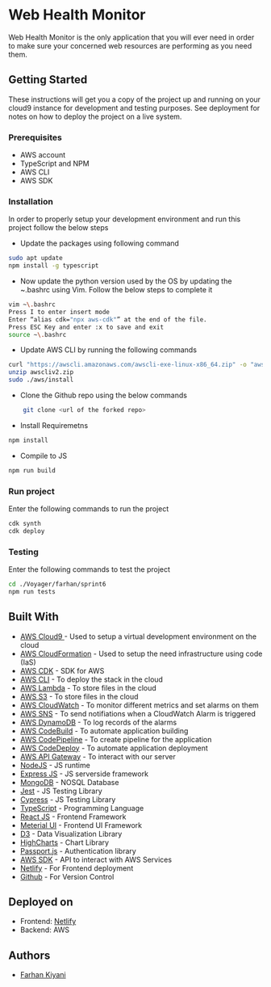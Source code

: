 # Web Health Monitor

Web Health Monitor is the only application that you will ever need in order to make sure your concerned web resources are performing as you need them.

## Getting Started

These instructions will get you a copy of the project up and running on your cloud9 instance for development and testing
purposes. See deployment for notes on how to deploy the project on a live system.

### Prerequisites

* AWS account
* TypeScript and NPM
* AWS CLI
* AWS SDK

### Installation

In order to properly setup your development environment and run this project follow the below steps

* Update the packages using following command
```bash
sudo apt update
npm install -g typescript
```
* Now update the python version used by the OS by updating the ~\.bashrc using Vim. Follow the below steps to complete it
```bash
vim ~\.bashrc
Press I to enter insert mode
Enter “alias cdk="npx aws-cdk"” at the end of the file.
Press ESC Key and enter :x to save and exit
source ~\.bashrc
```
* Update AWS CLI by running the following commands
```bash
curl "https://awscli.amazonaws.com/awscli-exe-linux-x86_64.zip" -o "awscliv2.zip"
unzip awscliv2.zip
sudo ./aws/install
```
* Clone the Github repo using the below commands
```bash
	git clone <url of the forked repo>
```
* Install Requiremetns
```bash
npm install
```
* Compile to JS
```bash
npm run build
```

### Run project

Enter the following commands to run the project

```bash
cdk synth
cdk deploy
```

### Testing

Enter the following commands to test the project

```bash
cd ./Voyager/farhan/sprint6
npm run tests
```

## Built With

* [AWS Cloud9 ](https://aws.amazon.com/cloud9/) - Used to setup a virtual development environment on the cloud
* [AWS CloudFormation](https://aws.amazon.com/cloudformation/) - Used to setup the need infrastructure using code (IaS)
* [AWS CDK](https://docs.aws.amazon.com/cdk/v2/guide/home.html) - SDK for AWS
* [AWS CLI](https://aws.amazon.com/cli/) - To deploy the stack in the cloud
* [AWS Lambda](https://aws.amazon.com/lambda/) - To store files in the cloud
* [AWS S3](https://aws.amazon.com/s3/) - To store files in the cloud
* [AWS CloudWatch](https://aws.amazon.com/cloudwatch/) - To monitor different metrics and set alarms on them
* [AWS SNS](https://aws.amazon.com/sns/) - To send notifiations when a CloudWatch Alarm is triggered
* [AWS DynamoDB](https://aws.amazon.com/dynamodb/) - To log records of the alarms
* [AWS CodeBuild](https://aws.amazon.com/codebuild/) - To automate application building
* [AWS CodePipeline](https://aws.amazon.com/codepipeline/) - To create pipeline for the application
* [AWS CodeDeploy](https://aws.amazon.com/codedeploy/) - To automate application deployment
* [AWS API Gateway](https://aws.amazon.com/api-gateway/) - To interact with our server
* [NodeJS](https://nodejs.org/en/) - JS runtime
* [Express JS](https://expressjs.com/) - JS serverside framework
* [MongoDB](https://www.mongodb.com/) - NOSQL Database
* [Jest](https://jestjs.io/) - JS Testing Library
* [Cypress](https://www.cypress.io/) - JS Testing Library
* [TypeScript](https://www.typescriptlang.org/) - Programming Language
* [React JS](https://reactjs.org/) - Frontend Framework
* [Meterial UI](https://mui.com/) - Frontend UI Framework
* [D3](https://d3js.org/) - Data Visualization Library
* [HighCharts](https://www.highcharts.com/) - Chart Library
* [Passport.js](https://www.passportjs.org/) - Authentication library
* [AWS SDK](https://docs.aws.amazon.com/AWSJavaScriptSDK/v3/latest/index.html) - API to interact with AWS Services
* [Netlify](https://www.netlify.com/) - For Frontend deployment
* [Github](https://github.com/) - For Version Control

## Deployed on

* Frontend: [Netlify](https://webhealthmonitor.netlify.app/)
* Backend: AWS

## Authors

* [Farhan Kiyani](https://github.com/farhan2742)